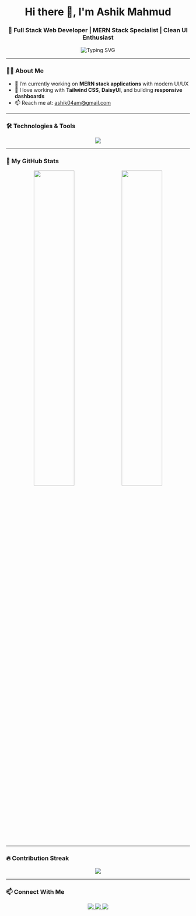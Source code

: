 <h1 align="center">Hi there 👋, I'm Ashik Mahmud</h1>
<h3 align="center">🚀 Full Stack Web Developer | MERN Stack Specialist | Clean UI Enthusiast</h3>

<p align="center">
  <img src="https://readme-typing-svg.demolab.com?font=Fira+Code&pause=1000&color=38BDF8&center=true&vCenter=true&width=435&lines=Building+Scalable+Web+Apps;Clean+UI+with+Tailwind+CSS;MERN+Stack+Expert;Always+Learning+%26+Improving" alt="Typing SVG" />
</p>

---

### 🧑‍💻 About Me

- 🔭 I’m currently working on **MERN stack applications** with modern UI/UX
- 🌱 I love working with **Tailwind CSS**, **DaisyUI**, and building **responsive dashboards**
- 📫 Reach me at: ashik04am@gmail.com


---

### 🛠️ Technologies & Tools

<p align="center">
  <img src="https://skillicons.dev/icons?i=html,css,js,react,nodejs,express,mongodb,tailwind,github,vscode,figma,git,bootstrap" />
</p>

---

### 🚀 My GitHub Stats

<p align="center">
  <img width="47%" src="https://github-readme-stats.vercel.app/api?username=ashikmahmud&show_icons=true&theme=tokyonight" />
<img width="47%" src="https://github-readme-stats.vercel.app/api/top-langs/?username=ashikmahmud&layout=compact&theme=tokyonight" />

</p>

---

### 🔥 Contribution Streak

<p align="center">
  <img src="https://github-readme-streak-stats.herokuapp.com/?user=ashikmahmud&theme=tokyonight" />
</p>

---

### 📫 Connect With Me

<p align="center">
  <a href="https://www.linkedin.com/in/yourlinkedin" target="_blank">
    <img src="https://img.shields.io/badge/LinkedIn-blue?logo=linkedin&style=for-the-badge" />
  </a>
  <a href="mailto:your.email@example.com">
    <img src="https://img.shields.io/badge/Gmail-red?logo=gmail&style=for-the-badge" />
  </a>
  <a href="https://github.com/ashikmahmud">
    <img src="https://img.shields.io/badge/GitHub-black?logo=github&style=for-the-badge" />
  </a>
</p>
